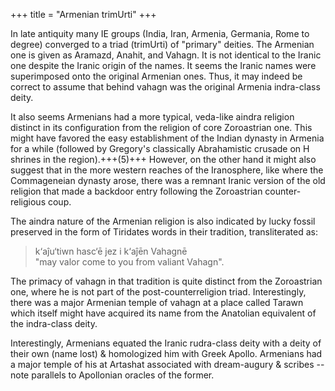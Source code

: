 +++
title = "Armenian trimUrti"
+++

In late antiquity many IE groups (India, Iran, Armenia, Germania, Rome to degree) converged to a triad (trimUrti) of "primary" deities. The Armenian one is given as Aramazd, Anahit, and Vahagn. It is not identical to the Iranic one despite the Iranic origin of the names. It seems the Iranic names were superimposed onto the original Armenian ones. Thus, it may indeed be correct to assume that behind vahagn was the original Armenia indra-class deity. 

It also seems Armenians had a more typical, veda-like aindra religion distinct in its configuration from the religion of core Zoroastrian one. This might have favored the easy establishment of the Indian dynasty in Armenia for a while (followed by Gregory's classically Abrahamistic crusade on H shrines in the region).+++(5)+++ However, on the other hand it might also suggest that in the more western reaches of the Iranosphere, like where the Commageneian dynasty arose, there was a remnant Iranic version of the old religion that made a backdoor entry following the Zoroastrian counter-religious coup.

The aindra nature of the Armenian religion is also indicated by lucky fossil preserved in the form of Tiridates words in their tradition, transliterated as:

> k‘aĵu‘tiwn hasc‘ē jez i k‘aĵēn Vahagnē  
> "may valor come to you from valiant Vahagn".

The primacy of vahagn in that tradition is quite distinct from the Zoroastrian one, where he is not part of the post-counterreligion triad. Interestingly, there was a major Armenian temple of vahagn at a place called Tarawn which itself might have acquired its name from the Anatolian equivalent of the indra-class deity. 

Interestingly, Armenians equated the Iranic rudra-class deity with a deity of their own (name lost) & homologized him with Greek Apollo. Armenians had a major temple of his at Artashat associated with dream-augury & scribes -- note parallels to Apollonian oracles of the former.